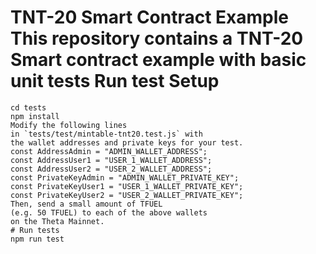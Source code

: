 # TNT-20 Smart Contract Example This repository contains a TNT-20 Smart contract example with basic unit tests Run test Setup
```
cd tests
npm install
Modify the following lines
in `tests/test/mintable-tnt20.test.js` with
the wallet addresses and private keys for your test.
const AddressAdmin = "ADMIN_WALLET_ADDRESS";
const AddressUser1 = "USER_1_WALLET_ADDRESS";
const AddressUser2 = "USER_2_WALLET_ADDRESS";
const PrivateKeyAdmin = "ADMIN_WALLET_PRIVATE_KEY";
const PrivateKeyUser1 = "USER_1_WALLET_PRIVATE_KEY";
const PrivateKeyUser2 = "USER_2_WALLET_PRIVATE_KEY";
Then, send a small amount of TFUEL 
(e.g. 50 TFUEL) to each of the above wallets
on the Theta Mainnet. 
# Run tests
npm run test
```
